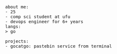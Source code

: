 <div>
<p float="left">
    <p float="left">
      <samp>
        about me:<br>
               - 25  <br> 
               - comp sci student at ufu  <br> 
               - devops engineer for 6+ years
        <br>
        langs:<br>
            > go
        <br>
        <br>
        projects:<br>
          - gocatgo: pastebin service from terminal <br> 
      </samp>
    </p>
  </p>
</div>
